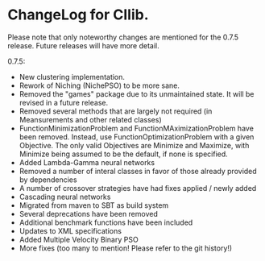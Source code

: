 # ChangeLog for CIlib.

Please note that only noteworthy changes are mentioned for the 0.7.5 release.
Future releases will have more detail.

0.7.5:
 - New clustering implementation.
 - Rework of Niching (NichePSO) to be more sane.
 - Removed the "games" package due to its unmaintained state. It will be
   revised in a future release.
 - Removed several methods that are largely not required (in Meansurements
   and other related classes)
 - FunctionMinimizationProblem and FunctionMAximizationProblem have been
   removed. Instead, use FunctionOptimizationProblem with a given
   Objective. The only valid Objectives are Minimize and Maximize, with
   Minimize being assumed to be the default, if none is specified.
 - Added Lambda-Gamma neural networks
 - Removed a number of interal classes in favor of those already provided
   by dependencies
 - A number of crossover strategies have had fixes applied / newly added
 - Cascading neural networks
 - Migrated from maven to SBT as build system
 - Several deprecations have been removed
 - Additional benchmark functions have been included
 - Updates to XML specifications
 - Added Multiple Velocity Binary PSO
 - More fixes (too many to mention! Please refer to the git history!)
